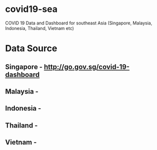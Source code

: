 # covid19-sea
COVID 19 Data and Dashboard for southeast Asia (Singapore, Malaysia, Indonesia, Thailand, Vietnam etc)

# Data Source
## Singapore - http://go.gov.sg/covid-19-dashboard
## Malaysia - 
## Indonesia - 
## Thailand -
## Vietnam -
